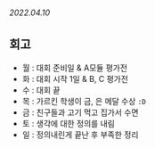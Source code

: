 ###### 2022.04.10

## 회고 
- 월 : 대회 준비일 & A모듈 평가전
- 화 : 대회 시작 1일 & B, C 평가전
- 수 : 대회 끝 
- 목 : 가르킨 학생이 금, 은 메달 수상 `:D`
- 금 : 친구들과 고기 먹고 집가서 수면 
- 토 : 생각에 대한 정의를 내림
- 일 : 정의내린게 끝난 후 부족한 정리